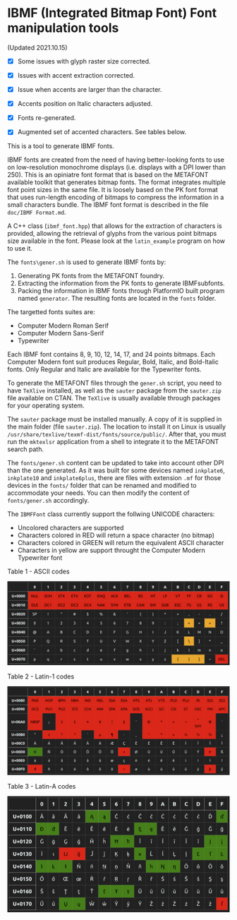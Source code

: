 # IBMF (Integrated Bitmap Font) Font manipulation tools

(Updated 2021.10.15)

- [x] Some issues with glyph raster size corrected.
- [x] Issues with accent extraction corrected.
- [x] Issue when accents are larger than the character.
- [x] Accents position on Italic characters adjusted.
- [x] Fonts re-generated.
- [x] Augmented set of accented characters. See tables below.


This is a tool to generate IBMF fonts.

IBMF fonts are created from the need of having better-looking fonts to use on low-resolution monochrome displays (i.e. displays with a DPI lower than 250). This is an opiniatre font format that is based on the METAFONT available toolkit that generates bitmap fonts. The format integrates multiple font point sizes in the same file. It is loosely based on the PK font format that uses run-length encoding of bitmaps to compress the information in a small characters bundle. The IBMF font format is described in the file `doc/IBMF Format.md`.

A C++ class (`ibmf_font.hpp`) that allows for the extraction of characters is provided, allowing the retrieval of glyphs from the various point bitmaps size available in the font. Please look at the `latin_example` program on how to use it.

The `fonts\gener.sh` is used to generate IBMF fonts by:

1) Generating PK fonts from the METAFONT foundry.
2) Extracting the information from the PK fonts to generate IBMFsubfonts.
3) Packing the information in IBMF fonts through PlatformIO built program named `generator`. The resulting fonts are located in the `fonts` folder.

The targetted fonts suites are:

  - Computer Modern Roman Serif
  - Computer Modern Sans-Serif
  - Typewriter

Each IBMF font contains 8, 9, 10, 12, 14, 17, and 24 points bitmaps.
Each Computer Modern font suit produces Regular, Bold, Italic, and Bold-Italic fonts. Only Regular and Italic are available for the Typewriter fonts.

To generate the METAFONT files through the `gener.sh` script, you need to have `TeXlive` installed, as well as the `sauter` package from the `sauter.zip` file available on CTAN. The `TeXlive` is usually available through packages for your operating system.

The `sauter` package must be installed manually. A copy of it is supplied in the main folder (file `sauter.zip`). The location to install it on Linux is usually `/usr/share/texlive/texmf-dist/fonts/source/public/`. After that, you must run the `mktexlsr` application from a shell to integrate it to the METAFONT search path.

The `fonts/gener.sh` content can be updated to take into account other DPI than the one generated. As it was built for some devices named `inkplate6`, `inkplate10` and `inkplate6plus`, there are files with extension `.mf` for those devices in the `fonts/` folder that can be renamed and modified to accommodate your needs. You can then modify the content of `fonts/gener.sh` accordingly. 

The `IBMFFont` class currently support the follwing UNICODE characters:

- Uncolored characters are supported
- Characters colored in RED will return a space character (no bitmap)
- Characters colored in GREEN will return the equivalent ASCII character
- Characters in yellow are support throught the Computer Modern Typewriter font

Table 1 - ASCII codes

<img src="doc/ASCII.png" alt="drawing" width="800"/>

Table 2 - Latin-1 codes

<img src="doc/latin-1.png" alt="drawing" width="800"/>

Table 3 - Latin-A codes

<img src="doc/latin-A.png" alt="drawing" width="600"/>

